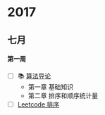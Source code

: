 # 2017

## 七月

#### 第一周
- [ ] :books: [算法导论]()
  * 第一章 基础知识
  * 第二章 排序和顺序统计量
- [ ] [Leetcode 排序](https://leetcode.com/problemset/all/?tagSlugs=sort&status=Unsolved)
